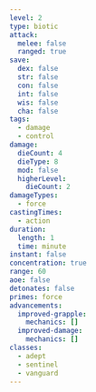 ```yaml
---
level: 2
type: biotic
attack:
  melee: false
  ranged: true
save:
  dex: false
  str: false
  con: false
  int: false
  wis: false
  cha: false
tags:
  - damage
  - control
damage:
  dieCount: 4
  dieType: 8
  mod: false
  higherLevel:
    dieCount: 2
damageTypes:
  - force
castingTimes:
  - action
duration:
  length: 1
  time: minute
instant: false
concentration: true
range: 60
aoe: false
detonates: false
primes: force
advancements:
  improved-grapple:
    mechanics: []
  improved-damage:
    mechanics: []
classes:
  - adept
  - sentinel
  - vanguard
---
```

